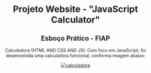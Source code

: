 <h1 align="center">Projeto Website - "JavaScript Calculator"</h1>
<h2 align="center"> Esboço Prático - FIAP </h2>
<p align="center"> Calculadora (HTML AND CSS AND JS): Com foco em JavaScript, foi desenvolvida uma calculadora funcional, conforma imagem abaixo: 
<p align="center">
<a href="https://ibb.co/Y7Y04GK"><img src="https://i.ibb.co/fYBDV7K/image.png" alt="calculadora" border="0"></a>
</p>
